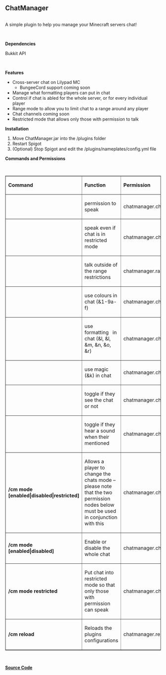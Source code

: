 <h2>ChatManager</h2>
<img src="https://api.travis-ci.org/iaidan/ChatManager.svg" alt="" />
<p>A simple plugin to help you manage your Minecraft servers chat!</p>

<p>&nbsp;</p>

<p><strong>Dependencies</strong></p>

<p>Bukkit API</p>

<p>&nbsp;</p>

<p><strong>Features</strong></p>

<ul>
	<li>Cross-server chat on Lilypad MC
	<ul>
		<li>BungeeCord support coming soon</li>
	</ul>
	</li>
	<li>Manage what formatting players can put in chat</li>
	<li>Control if chat is abled for the whole server, or for every individual player</li>
	<li>Range mode to allow you to limit chat to a range around any player</li>
	<li>Chat channels coming soon</li>
	<li>Restricted mode that allows only those with permission to talk</li>
</ul>

<p><strong>Installation</strong></p>

<ol>
	<li>Move ChatManager.jar into the /plugins folder</li>
	<li>Restart Spigot</li>
	<li>(Optional) Stop Spigot and edit the /plugins/nameplates/config.yml file</li>
</ol>

<p><strong>Commands and Permissions</strong></p>

<p>&nbsp;</p>

<table border="1" cellpadding="0" cellspacing="0" style="line-height:normal;">
	<tbody>
		<tr>
			<td style="width:109px;">
			<p><strong>Command</strong></p>
			</td>
			<td style="width:248px;">
			<p><strong>Function</strong></p>
			</td>
			<td style="width:178px;">
			<p><strong>Permission</strong></p>
			</td>
			<td style="width:63px;">
			<p><strong>Default</strong></p>
			</td>
		</tr>
		<tr>
			<td style="width:109px;">&nbsp;</td>
			<td style="width:248px;">
			<p>permission to speak</p>
			</td>
			<td style="width:178px;">
			<p>chatmanager.chat</p>
			</td>
			<td style="width:63px;">
			<p>True</p>
			</td>
		</tr>
		<tr>
			<td style="width:109px;">&nbsp;</td>
			<td style="width:248px;">
			<p>speak even if chat is in restricted mode</p>
			</td>
			<td style="width:178px;">
			<p>chatmanager.chat.override</p>
			</td>
			<td style="width:63px;">
			<p>op</p>
			</td>
		</tr>
		<tr>
			<td style="width:109px;">
			<p>&nbsp;</p>
			</td>
			<td style="width:248px;">
			<p>talk outside of the range restrictions</p>
			</td>
			<td style="width:178px;">
			<p>chatmanager.ranged.override</p>
			</td>
			<td style="width:63px;">
			<p>op</p>
			</td>
		</tr>
		<tr>
			<td style="width:109px;">&nbsp;</td>
			<td style="width:248px;">
			<p>use colours in chat (&amp;1-9a-f)</p>
			</td>
			<td style="width:178px;">
			<p>chatmanager.chat.colour</p>
			</td>
			<td style="width:63px;">
			<p>true</p>
			</td>
		</tr>
		<tr>
			<td style="width:109px;">
			<p>&nbsp;</p>
			</td>
			<td style="width:248px;">
			<p>use formatting&nbsp; &nbsp;in chat (&amp;l, &amp;l, &amp;m, &amp;n, &amp;o, &amp;r)</p>
			</td>
			<td style="width:178px;">
			<p>chatmanager.chat.format</p>
			</td>
			<td style="width:63px;">
			<p>op</p>
			</td>
		</tr>
		<tr>
			<td style="width:109px;">
			<p>&nbsp;</p>
			</td>
			<td style="width:248px;">
			<p>use magic (&amp;k) in chat</p>
			</td>
			<td style="width:178px;">
			<p>chatmanager.chat.magic</p>
			</td>
			<td style="width:63px;">
			<p>op</p>
			</td>
		</tr>
		<tr>
			<td style="width:109px;">
			<p>&nbsp;</p>
			</td>
			<td style="width:248px;">
			<p>toggle if they see the chat or not</p>
			</td>
			<td style="width:178px;">
			<p>chatmanager.chat.showhide</p>
			</td>
			<td style="width:63px;">
			<p>true</p>
			</td>
		</tr>
		<tr>
			<td style="width:109px;">
			<p>&nbsp;</p>
			</td>
			<td style="width:248px;">
			<p>toggle if they hear a sound when their mentioned</p>
			</td>
			<td style="width:178px;">
			<p>chatmanager.chat.ding</p>
			</td>
			<td style="width:63px;">
			<p>true</p>
			</td>
		</tr>
		<tr>
			<td style="width:109px;">
			<p><strong>/cm mode [enabled|disabled|restricted]</strong></p>
			</td>
			<td style="width:248px;">
			<p>Allows a player to change the chats mode &ndash; please note that the two permission nodes below must be used in conjunction with this</p>
			</td>
			<td style="width:178px;">
			<p>chatmanager.chat.mode</p>
			</td>
			<td style="width:63px;">
			<p>op</p>
			</td>
		</tr>
		<tr>
			<td style="width:109px;">
			<p><strong>/cm mode [enabled|disabled]</strong></p>
			</td>
			<td style="width:248px;">
			<p>Enable or disable the whole chat</p>
			</td>
			<td style="width:178px;">
			<p>chatmanager.chat.mode.on</p>
			</td>
			<td style="width:63px;">
			<p>op</p>
			</td>
		</tr>
		<tr>
			<td style="width:109px;">
			<p><strong>/cm mode restricted</strong></p>
			</td>
			<td style="width:248px;">
			<p>Put chat into restricted mode so that only those with permission can speak</p>
			</td>
			<td style="width:178px;">
			<p>chatmanager.chat.mode.restricted</p>
			</td>
			<td style="width:63px;">
			<p>&nbsp;</p>
			</td>
		</tr>
		<tr>
			<td style="width:109px;">
			<p><strong>/cm reload</strong></p>
			</td>
			<td style="width:248px;">
			<p>Reloads the plugins configurations</p>
			</td>
			<td style="width:178px;">
			<p>chatmanager.reload</p>
			</td>
			<td style="width:63px;">
			<p>op</p>
			</td>
		</tr>
	</tbody>
</table>

<p>&nbsp;</p>

<p><strong><a href="https://github.com/iaidan/ChatManager">Source Code</a></strong></p>

<p>&nbsp;</p>
